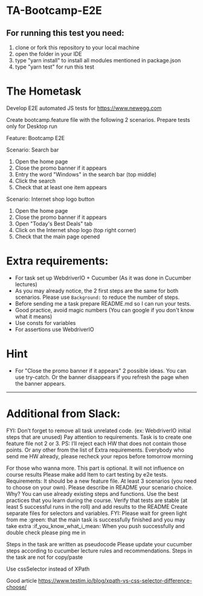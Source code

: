 # TA-Bootcamp-E2E

## For running this test you need: 
1. clone or fork this repository to your local machine
2. open the folder in your IDE
3. type "yarn install" to install all modules mentioned in package.json
4. type "yarn test" for run this test

# The Hometask

Develop E2E automated JS tests for https://www.newegg.com

Create bootcamp.feature file with the following 2 scenarios. Prepare tests only for Desktop run

Feature: Bootcamp E2E

Scenario: Search bar
1. Open the home page
2. Close the promo banner if it appears
3. Entry the word "Windows" in the search bar (top middle)
4. Click the search
5. Check that at least one item appears

Scenario: Internet shop logo button
1. Open the home page
2. Close the promo banner if it appears
3. Open "Today's Best Deals" tab
4. Click on the Internet shop logo (top right corner)
5. Check that the main page opened

# Extra requirements: 
* For task set up WebdriverIO + Cucumber (As it was done in Cucumber lectures)
* As you may already notice, the 2 first steps are the same for both scenarios. Please use `Background:` to reduce the number of steps.
* Before sending me a task prepare README.md so I can run your tests. 
* Good practice, avoid magic numbers (You can google if you don't know what it means)
* Use consts for variables
* For assertions use WebdriverIO

# Hint
* For "Close the promo banner if it appears" 2 possible ideas. You can use try-catch. Or the banner disappears if you refresh the page when the banner appears.
-------------------------------------------------------------------------------------------------

# Additional from Slack:
FYI:
Don’t forget to remove all task unrelated code. (ex: WebdriverIO initial steps that are unused)
Pay attention to requirements. Task is to create one feature file not 2 or 3.
PS:  I’ll reject each HW that does not contain those points. Or any other from the list of Extra requirements.  Everybody who send me HW already, please recheck your repos before tomorrow morning

For those who wanna more. This part is optional. It will not influence on course results
Please make add Item to cart testing by e2e tests.
Requirements:
It should be a new feature file.
At least 3 scenarios (you need to choose on your own).
Please describe in README your scenario choice. Why?
You can use already existing steps and functions.
Use the best practices that you learn during the course.
Verify that tests are stable (at least 5 successful runs in the roll) and add results to the README
Create separate files for selectors and variables.
FYI: Please wait for green light from me :green: that the main task is successfully finished and you may take extra :if_you_know_what_i_mean:  When you push successfully and double check please ping me in

Steps in the task are written as pseudocode
Please update your cucumber steps according to cucumber lecture rules and recommendations. Steps in the task are not for copy/paste

Use cssSelector instead of XPath

Good article
https://www.testim.io/blog/xpath-vs-css-selector-difference-choose/
